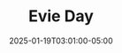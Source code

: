 ---
title: Evie Day
date: 2025-01-19T03:01:00-05:00
featured_image: Evie-Day.webp
featured_image_attr: 
featured_image_attr_link: 
featured_image_alt: 
featured_image_caption: 
Socials:
  Facebook: 
  Twitter: 
  Instagram: 
  LinkedIn: evie-day-b9104a28
  IBDB: 
  IMDb:
  Website: 
  Backstage: evie-day-04
---